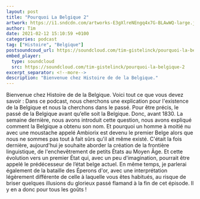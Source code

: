 ```yaml
---
layout: post
title: "Pourquoi La Belgique 2"
artwork: https://i1.sndcdn.com/artworks-E3gXlreNEngq4x7G-BLAwWQ-large.jpg
author: Tim
date: 2021-02-12 15:10:59 +0100
categories: podcast
tag: ["Histoire", "Belgique"]
postsoundcoud_url: https://soundcloud.com/tim-gistelinck/pourquoi-la-belgique-2
embed_player:
  type: soundcloud
  src: https://soundcloud.com/tim-gistelinck/pourquoi-la-belgique-2
excerpt_separator: <!--more-->
description: "Bienvenue chez Histoire de de la Belgique."
---
```

Bienvenue chez Histoire de de la Belgique. Voici tout ce que vous devez savoir : Dans ce podcast, nous cherchons une explication pour l'existence de la Belgique et nous la cherchons dans le passé. Pour être précis, le passé de la Belgique avant qu’elle soit la Belgique. Donc, avant 1830. La semaine dernière, nous avons introduit cette question, nous avons expliqué comment la Belgique a obtenu son nom. Et pourquoi un homme à moitié nu avec une moustache appelé Ambiorix est devenu le premier Belge alors que nous ne sommes pas tout à fait sûrs qu'il ait même existé. C'était la fois dernière, aujourd'hui je souhaite aborder la création de la frontière linguistique, de l'enchevêtrement de petits États au Moyen Âge. Et cette évolution vers un premier État qui, avec un peu d'imagination, pourrait être appelé le prédécesseur de l’état belge actuel. En même temps, je parlerai également de la bataille des Éperons d'or, avec une interprétation légèrement différente de celle à laquelle vous êtes habitués, au risque de briser quelques illusions du glorieux passé flamand à la fin de cet épisode. Il y en a donc pour tous les goûts !